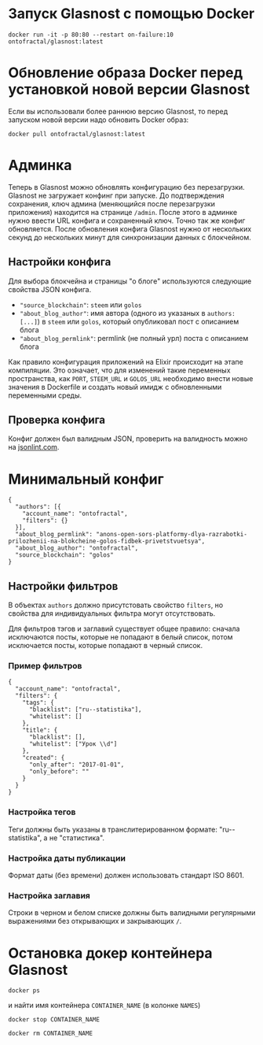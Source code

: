 # Запуск Glasnost с помощью Docker

```
docker run -it -p 80:80 --restart on-failure:10 ontofractal/glasnost:latest
```

# Обновление образа Docker перед установкой новой версии Glasnost

Если вы использовали более раннюю версию Glasnost, то перед запуском новой версии надо обновить Docker образ:
```
docker pull ontofractal/glasnost:latest
```

# Админка

Теперь в Glasnost можно обновлять конфигурацию без перезагрузки. Glasnost не загружает конфинг при запуске. До подтверждения сохранения, ключ админа (меняющийся после перезагрузки приложения) находится на странице `/admin`. После этого в админке нужно ввести URL конфига и сохраненный ключ. Точно так же конфиг обновляется. После обновления конфига Glasnost нужно от нескольких секунд до нескольких минут для синхронизации данных с блокчейном.

## Настройки конфига

Для выбора блокчейна и страницы "о блоге" используются следующие свойства JSON конфига.

* `"source_blockchain"`: `steem` или `golos`
* `"about_blog_author"`: имя автора (одного из указаных в `authors: [...]`) в `steem` или `golos`, который опубликовал пост с описанием блога
* `"about_blog_permlink"`: permlink (не полный урл) поста с описанием блога

Как правило конфигурация приложений на Elixir происходит на этапе компиляции. Это означает, что
для изменений такие переменных пространства, как `PORT`, `STEEM_URL` и `GOLOS_URL` необходимо внести новые значения в Dockerfile и создать новый имидж с обновленными переменными среды.

## Проверка конфига

Конфиг должен был валидным JSON, проверить на валидность можно на [jsonlint.com](http://jsonlint.com/).

# Минимальный конфиг

```
{
  "authors": [{
    "account_name": "ontofractal",
    "filters": {}
  }],
  "about_blog_permlink": "anons-open-sors-platformy-dlya-razrabotki-prilozhenii-na-blokcheine-golos-fidbek-privetstvuetsya",
  "about_blog_author": "ontofractal",
  "source_blockchain": "golos"
}
```

## Настройки фильтров

В объектах `authors` должно присутстовать свойство `filters`, но свойства для индивидуальных фильтра могут отсутствовать.

Для фильтров тэгов и заглавий существует общее правило: сначала исключаются посты, которые не попадают в белый список, потом исключается посты, которые попадают в черный список.

### Пример фильтров

```
{
  "account_name": "ontofractal",
  "filters": {
    "tags": {
      "blacklist": ["ru--statistika"],
      "whitelist": []
    },
    "title": {
      "blacklist": [],
      "whitelist": ["Урок \\d"]
    },
    "created": {
      "only_after": "2017-01-01",
      "only_before": ""
    }
  }
}
```

### Настройка тегов

Теги должны быть указаны в транслитерированном формате: "ru--statistika", а не "статистика".

### Настройка даты публикации

Формат даты (без времени) должен использовать стандарт ISO 8601.

### Настройка заглавия

Строки в черном и белом списке должны быть валидными регулярными выражениями без открывающих и закрывающих `/`.


# Остановка докер контейнера Glasnost

`docker ps`

и найти имя контейнера `CONTAINER_NAME` (в колонке `NAMES`)

`docker stop CONTAINER_NAME`

`docker rm CONTAINER_NAME`
